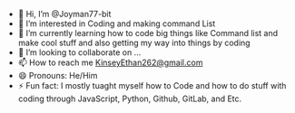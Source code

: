 - 👋 Hi, I’m @Joyman77-bit
- 👀 I’m interested in Coding and making command List
- 🌱 I’m currently learning how to code big things like Command list and make cool stuff and also getting my way into things by coding
- 💞️ I’m looking to collaborate on ...
- 📫 How to reach me KinseyEthan262@gmail.com
- 😄 Pronouns: He/Him
- ⚡ Fun fact: I mostly tuaght myself how to Code and how to do stuff with coding through JavaScript, Python, Github, GitLab, and Etc.

<!---
Joyman77-bit/Joyman77-bit is a ✨ special ✨ repository because its `README.md` (this file) appears on your GitHub profile.
You can click the Preview link to take a look at your changes.
--->
